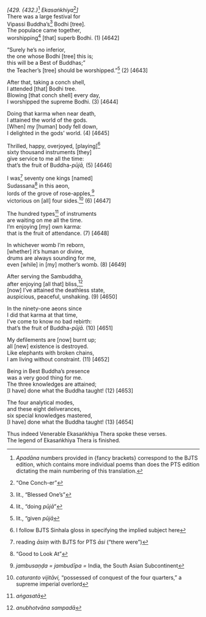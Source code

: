 *\[429. {432.}*[^1] *Ekasaṅkhiya*[^2]*\]*  
There was a large festival for  
Vipassi Buddha’s[^3] Bodhi \[tree\].  
The populace came together,  
worshipping[^4] \[that\] superb Bodhi. (1) \[4642\]

“Surely he’s no inferior,  
the one whose Bodhi \[tree\] this is;  
this will be a Best of Buddhas;”  
the Teacher’s \[tree\] should be worshipped.”[^5] (2) \[4643\]

After that, taking a conch shell,  
I attended \[that\] Bodhi tree.  
Blowing \[that conch shell\] every day,  
I worshipped the supreme Bodhi. (3) \[4644\]

Doing that karma when near death,  
I attained the world of the gods.  
\[When\] my \[human\] body fell down,  
I delighted in the gods’ world. (4) \[4645\]

Thrilled, happy, overjoyed, \[playing\][^6]  
sixty thousand instruments \[they\]  
give service to me all the time:  
that’s the fruit of Buddha-*pūjā,* (5) \[4646\]

I was[^7] seventy one kings \[named\]  
Sudassana[^8] in this aeon,  
lords of the grove of rose-apples,[^9]  
victorious on \[all\] four sides.[^10] (6) \[4647\]

The hundred types[^11] of instruments  
are waiting on me all the time.  
I’m enjoying \[my\] own karma:  
that is the fruit of attendance. (7) \[4648\]

In whichever womb I’m reborn,  
\[whether\] it’s human or divine,  
drums are always sounding for me,  
even \[while\] in \[my\] mother’s womb. (8) \[4649\]

After serving the Sambuddha,  
after enjoying \[all that\] bliss,[^12]  
\[now\] I’ve attained the deathless state,  
auspicious, peaceful, unshaking. (9) \[4650\]

In the ninety-one aeons since  
I did that karma at that time,  
I’ve come to know no bad rebirth:  
that’s the fruit of Buddha-*pūjā.* (10) \[4651\]

My defilements are \[now\] burnt up;  
all \[new\] existence is destroyed.  
Like elephants with broken chains,  
I am living without constraint. (11) \[4652\]

Being in Best Buddha’s presence  
was a very good thing for me.  
The three knowledges are attained;  
\[I have\] done what the Buddha taught! (12) \[4653\]

The four analytical modes,  
and these eight deliverances,  
six special knowledges mastered,  
\[I have\] done what the Buddha taught! (13) \[4654\]

Thus indeed Venerable Ekasaṅkhiya Thera spoke these verses.  
The legend of Ekasaṅkhiya Thera is finished.

[^1]: *Apadāna* numbers provided in {fancy brackets} correspond to the
    BJTS edition, which contains more individual poems than does the PTS
    edition dictating the main numbering of this translation.

[^2]: “One Conch-er”

[^3]: lit., “Blessed One’s”

[^4]: lit., “doing *pūjā*”

[^5]: lit., “given *pūjā*

[^6]: I follow BJTS Sinhala gloss in specifying the implied subject here

[^7]: reading *āsiṃ* with BJTS for PTS *āsi* (“there were”)

[^8]: “Good to Look At”

[^9]: *jambusaṇḍa = jambudīpa =* India, the South Asian Subcontinent

[^10]: *caturanto vijitāvi,* “possessed of conquest of the four
    quarters,” a supreme imperial overlord

[^11]: *aṅgasatā*

[^12]: *anubhotvāna sampadā*
